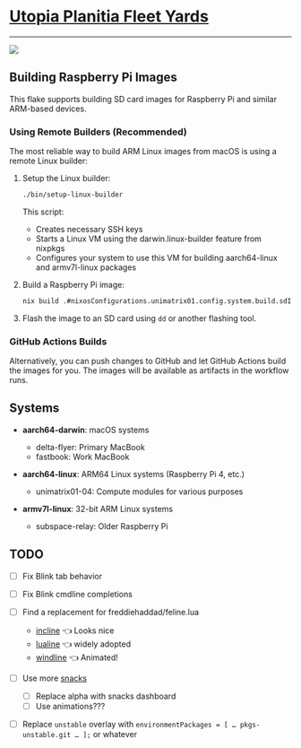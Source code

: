 # [Utopia Planitia Fleet Yards](https://memory-alpha.fandom.com/wiki/Utopia_Planitia_Fleet_Yards)
---

![](https://static.wikia.nocookie.net/startrek/images/c/c4/UtopiaPlanitia.jpg/revision/latest/scale-to-width-down/1000)

## Building Raspberry Pi Images

This flake supports building SD card images for Raspberry Pi and similar ARM-based devices.

### Using Remote Builders (Recommended)

The most reliable way to build ARM Linux images from macOS is using a remote Linux builder:

1. Setup the Linux builder:
   ```bash
   ./bin/setup-linux-builder
   ```
   This script:
   - Creates necessary SSH keys
   - Starts a Linux VM using the darwin.linux-builder feature from nixpkgs
   - Configures your system to use this VM for building aarch64-linux and armv7l-linux packages

2. Build a Raspberry Pi image:
   ```bash
   nix build .#nixosConfigurations.unimatrix01.config.system.build.sdImage
   ```

3. Flash the image to an SD card using `dd` or another flashing tool.

### GitHub Actions Builds

Alternatively, you can push changes to GitHub and let GitHub Actions build the images for you.
The images will be available as artifacts in the workflow runs.

## Systems

- **aarch64-darwin**: macOS systems
  - delta-flyer: Primary MacBook
  - fastbook: Work MacBook

- **aarch64-linux**: ARM64 Linux systems (Raspberry Pi 4, etc.)
  - unimatrix01-04: Compute modules for various purposes
  
- **armv7l-linux**: 32-bit ARM Linux systems
  - subspace-relay: Older Raspberry Pi

## TODO
- [ ] Fix Blink tab behavior
- [ ] Fix Blink cmdline completions
- [ ] Find a replacement for freddiehaddad/feline.lua
    - [incline](https://github.com/b0o/incline.nvim) 👈 Looks nice
    - [lualine](https://github.com/nvim-lualine/lualine.nvim) 👈 widely adopted
    - [windline](https://github.com/windwp/windline.nvim) 👈 Animated!
- [ ] Use more [snacks](https://github.com/folke/snacks.nvim)
    - [ ] Replace alpha with snacks dashboard
    - [ ] Use animations???
- [ ] Replace `unstable` overlay with `environmentPackages = [ … pkgs-unstable.git … ];` or whatever

